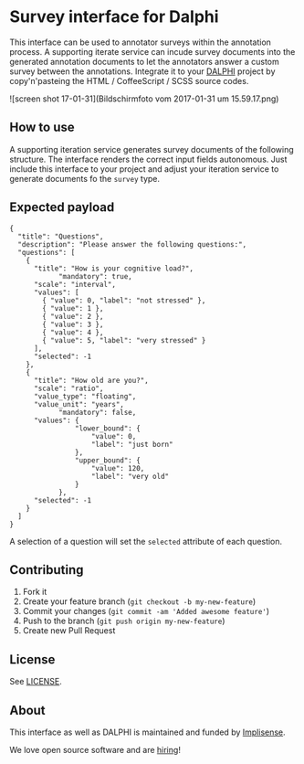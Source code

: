 # Survey interface for Dalphi

This interface can be used to annotator surveys within the annotation process. A supporting iterate service can incude survey documents into the generated annotation documents to let the annotators answer a custom survey between the annotations. Integrate it to your [DALPHI](https://github.com/Dalphi/dalphi) project by copy'n'pasteing the HTML / CoffeeScript / SCSS source codes.

![screen shot 17-01-31](Bildschirmfoto vom 2017-01-31 um 15.59.17.png)

## How to use

A supporting iteration service generates survey documents of the following structure. The interface renders the correct input fields autonomous. Just include this interface to your project and adjust your iteration service to generate documents fo the `survey` type.

## Expected payload

```
{
  "title": "Questions",
  "description": "Please answer the following questions:",
  "questions": [
    {
      "title": "How is your cognitive load?",
			"mandatory": true,
      "scale": "interval",
      "values": [
        { "value": 0, "label": "not stressed" },
        { "value": 1 },
        { "value": 2 },
        { "value": 3 },
        { "value": 4 },
        { "value": 5, "label": "very stressed" }
      ],
      "selected": -1
    },
    {
      "title": "How old are you?",
      "scale": "ratio",
      "value_type": "floating",
      "value_unit": "years",
			"mandatory": false,
      "values": {
				"lower_bound": {
					"value": 0,
					"label": "just born"
				},
				"upper_bound": {
					"value": 120,
					"label": "very old"
				}
			},
      "selected": -1
    }
  ]
}
```

A selection of a question will set the `selected` attribute of each question.

## Contributing

1. Fork it
2. Create your feature branch (`git checkout -b my-new-feature`)
3. Commit your changes (`git commit -am 'Added awesome feature'`)
4. Push to the branch (`git push origin my-new-feature`)
5. Create new Pull Request

## License

See [LICENSE](https://raw.githubusercontent.com/Dalphi/interface-ner_complete/master/LICENSE).

## About

This interface as well as DALPHI is maintained and funded by [Implisense](http://implisense.com/).

We love open source software and are [hiring](http://implisense.com/en/jobs/)!
 